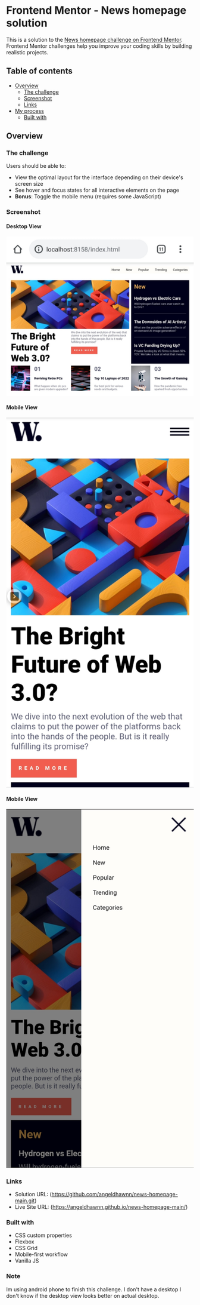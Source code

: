 # Frontend Mentor - News homepage solution

This is a solution to the [News homepage challenge on Frontend Mentor](https://www.frontendmentor.io/challenges/news-homepage-H6SWTa1MFl). Frontend Mentor challenges help you improve your coding skills by building realistic projects. 

## Table of contents

- [Overview](#oveview)
  - [The challenge](#the-challenge)
  - [Screenshot](#screenshot)
  - [Links](#links)
- [My process](#my-process)
  - [Built with](#built-with)
 




## Overview

### The challenge

Users should be able to:

- View the optimal layout for the interface depending on their device's screen size
- See hover and focus states for all interactive elements on the page
- **Bonus**: Toggle the mobile menu (requires some JavaScript)

### Screenshot
 #### Desktop View
![](./screenshots/screenshot1.jpg)

 #### Mobile View
![](./screenshots/screenshot2.jpg)

 #### Mobile View
![](./screenshots/screenshot3.jpg)

### Links

- Solution URL: (https://github.com/angeldhawnn/news-homepage-main.git)
- Live Site URL: (https://angeldhawnn.github.io/news-homepage-main/)


### Built with

- CSS custom properties
- Flexbox
- CSS Grid
- Mobile-first workflow
- Vanilla JS

### Note
 Im using android phone to finish this challenge. I don't have a desktop I don't know if the desktop view looks better on actual desktop.

